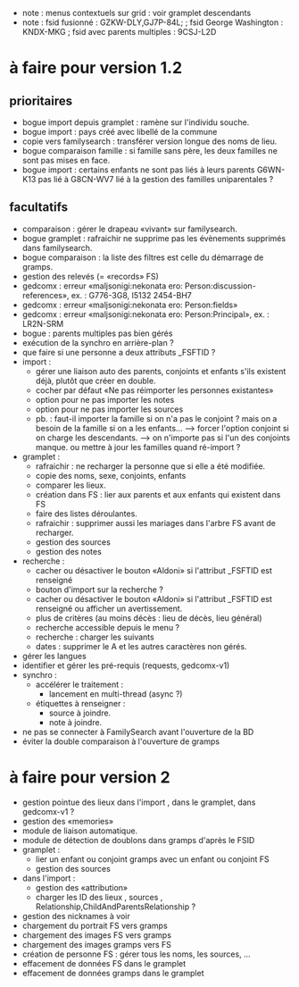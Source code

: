 
* note : menus contextuels sur grid : voir gramplet descendants
* note : fsid fusionné : GZKW-DLY,GJ7P-84L;
        ; fsid George Washington : KNDX-MKG
	; fsid avec parents multiples : 9CSJ-L2D

# à faire pour version 1.2

## prioritaires
* bogue import depuis gramplet : ramène sur l'individu souche.
* bogue import : pays créé avec libellé de la commune
* copie vers familysearch : transférer version longue des noms de lieu.
* bogue comparaison famille : si famille sans père, les deux familles ne sont pas mises en face.
* bogue import : certains enfants ne sont pas liés à leurs parents
	G6WN-K13 pas lié à G8CN-WV7
	lié à la gestion des familles uniparentales ?
## facultatifs
* comparaison : gérer le drapeau «vivant» sur familysearch.
* bogue gramplet : rafraichir ne supprime pas les évènements supprimés dans familysearch.
* bogue comparaison : la liste des filtres est celle du démarrage de gramps.
* gestion des relevés (= «records» FS)
* gedcomx : erreur «maljsonigi:nekonata ero: Person:discussion-references», ex. : G776-3G8, I5132 2454-BH7
* gedcomx : erreur «maljsonigi:nekonata ero: Person:fields»
* gedcomx : erreur «maljsonigi:nekonata ero: Person:Principal», ex. : LR2N-SRM
* bogue : parents multiples pas bien gérés
* exécution de la synchro en arrière-plan ?
* que faire si une personne a deux attributs \_FSFTID ?
* import :
  * gérer une liaison auto des parents, conjoints et enfants s'ils existent déjà, plutôt que créer en double.
  * cocher par défaut «Ne pas réimporter les personnes existantes»
  * option pour ne pas importer les notes
  * option pour ne pas importer les sources
  * pb. : faut-il importer la famille si on n'a pas le conjoint ?
          mais on a besoin de la famille si on a les enfants…
            --> forcer l'option conjoint si on charge les descendants.
          --> on n'importe pas si l'un des conjoints manque.
          ou mettre à jour les familles quand ré-import ?
* gramplet :
  * rafraichir : ne recharger la personne que si elle a été modifiée.
  * copie des noms, sexe, conjoints, enfants
  * comparer les lieux.
  * création dans FS : lier aux parents et aux enfants qui existent dans FS
  * faire des listes déroulantes.
  * rafraichir : supprimer aussi les mariages dans l'arbre FS avant de recharger.
  * gestion des sources
  * gestion des notes
* recherche :
  * cacher ou désactiver le bouton «Aldoni» si l'attribut \_FSFTID est renseigné
  * bouton d'import sur la recherche ?
  * cacher ou désactiver le bouton «Aldoni» si l'attribut \_FSFTID est renseigné
	ou afficher un avertissement.
  * plus de critères (au moins décès : lieu de décès, lieu général)
  * recherche accessible depuis le menu ?
  * recherche : charger les suivants
  * dates : supprimer le A et les autres caractères non gérés.
* gérer les langues
* identifier et gérer les pré-requis (requests, gedcomx-v1)
* synchro :
  * accélérer le traitement :
    * lancement en multi-thread (async ?)
  * étiquettes à renseigner :
    * source à joindre.
    * note à joindre.
* ne pas se connecter à FamilySearch avant l'ouverture de la BD
* éviter la double comparaison à l'ouverture de gramps


# à faire pour version 2

* gestion pointue des lieux dans l'import , dans le gramplet, dans gedcomx-v1 ?
* gestion des «memories»
* module de liaison automatique.
* module de détection de doublons dans gramps d'après le FSID
* gramplet :
  * lier un enfant ou conjoint gramps avec un enfant ou conjoint FS
  * gestion des sources
* dans l'import :
  * gestion des «attribution»
  * charger les ID des lieux , sources , Relationship,ChildAndParentsRelationship ?
* gestion des nicknames à voir
* chargement du portrait FS vers gramps
* chargement des images FS vers gramps
* chargement des images gramps vers FS
* création de personne FS : gérer tous les noms, les sources, …
* effacement de données FS dans le gramplet
* effacement de données gramps dans le gramplet


